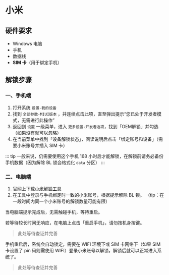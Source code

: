# 小米

## 硬件要求

* Windows 电脑
* 手机
* 数据线
* __SIM 卡__（用于绑定手机）

## 解锁步骤

### 一、手机端

1. 打开系统 `设置-我的设备`
2. 找到 `全部参数-MIUI版本` ，并连续点击此项，直至弹出提示“您已处于开发者模式，无需进行此操作”
3. 返回到 `设置` 一级菜单，进入 `更多设置-开发者选项`，找到「OEM解锁」并勾选（如果没有就可以忽略）
4. 在当前菜单中找到「设备解锁状态」，阅读说明后点击「绑定账号和设备」（需要小米账号并插入 SIM 卡）

::: tip
一般来说，仍需要使用这个手机 168 小时后才能解锁，在解锁前请务必备份手机数据（因为解除 BL 锁会格式化 `data` 分区）
:::

### 二、电脑端

1. 官网上下载[小米解锁工具](http://www.miui.com/unlock/index.html)
2. 在工具中登录与手机绑定时一致的小米账号，根据提示解除 BL 锁。
（tip：在一段时间内同一个小米账号的解锁数量可能有限）

当电脑端提示完成后，无需触碰手机，等待重启。

若等待较长时间无响应，在电脑上点击「重启手机」，请勿按机身按键。
> 此处等待查证并完善

手机重启后，系统会自动锁定，需要在 WIFI 环境下或 SIM 卡网络下（如果 SIM 卡设置了 pin 码则需使用 WIFI）登录小米账号以解锁，解锁后就可以正常进入系统了。
> 此处等待查证并完善

